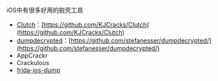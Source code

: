 iOS中有很多好用的脱壳工具

- [Clutch](https://www.notion.so/Clutch-b8da47370073449eb58af0584b5789ad)：[https://github.com/KJCracks/Clutch](https://github.com/KJCracks/Clutch)
- [dumpdecrypted](https://www.notion.so/dumpdecrypted-e79803a107d9454ea2f76989047a6cf2)：[https://github.com/stefanesser/dumpdecrypted/](https://github.com/stefanesser/dumpdecrypted/)
- AppCrackr
- Crackulous
- [frida-ios-dump](https://www.notion.so/frida-3ed5f5502db44c5fa37b96a73eeada2b)